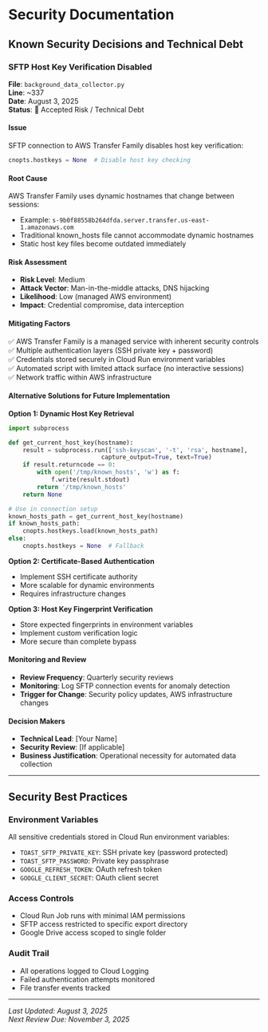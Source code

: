 # Security Documentation

## Known Security Decisions and Technical Debt

### SFTP Host Key Verification Disabled

**File**: `background_data_collector.py`  
**Line**: ~337  
**Date**: August 3, 2025  
**Status**: 🔶 Accepted Risk / Technical Debt  

#### Issue
SFTP connection to AWS Transfer Family disables host key verification:
```python
cnopts.hostkeys = None  # Disable host key checking
```

#### Root Cause
AWS Transfer Family uses dynamic hostnames that change between sessions:
- Example: `s-9b0f88558b264dfda.server.transfer.us-east-1.amazonaws.com`
- Traditional known_hosts file cannot accommodate dynamic hostnames
- Static host key files become outdated immediately

#### Risk Assessment
- **Risk Level**: Medium
- **Attack Vector**: Man-in-the-middle attacks, DNS hijacking
- **Likelihood**: Low (managed AWS environment)
- **Impact**: Credential compromise, data interception

#### Mitigating Factors
✅ AWS Transfer Family is a managed service with inherent security controls  
✅ Multiple authentication layers (SSH private key + password)  
✅ Credentials stored securely in Cloud Run environment variables  
✅ Automated script with limited attack surface (no interactive sessions)  
✅ Network traffic within AWS infrastructure  

#### Alternative Solutions for Future Implementation

**Option 1: Dynamic Host Key Retrieval**
```python
import subprocess

def get_current_host_key(hostname):
    result = subprocess.run(['ssh-keyscan', '-t', 'rsa', hostname], 
                          capture_output=True, text=True)
    if result.returncode == 0:
        with open('/tmp/known_hosts', 'w') as f:
            f.write(result.stdout)
        return '/tmp/known_hosts'
    return None

# Use in connection setup
known_hosts_path = get_current_host_key(hostname)
if known_hosts_path:
    cnopts.hostkeys.load(known_hosts_path)
else:
    cnopts.hostkeys = None  # Fallback
```

**Option 2: Certificate-Based Authentication**
- Implement SSH certificate authority
- More scalable for dynamic environments
- Requires infrastructure changes

**Option 3: Host Key Fingerprint Verification**
- Store expected fingerprints in environment variables
- Implement custom verification logic
- More secure than complete bypass

#### Monitoring and Review
- **Review Frequency**: Quarterly security reviews
- **Monitoring**: Log SFTP connection events for anomaly detection
- **Trigger for Change**: Security policy updates, AWS infrastructure changes

#### Decision Makers
- **Technical Lead**: [Your Name]
- **Security Review**: [If applicable]
- **Business Justification**: Operational necessity for automated data collection

---

## Security Best Practices

### Environment Variables
All sensitive credentials stored in Cloud Run environment variables:
- `TOAST_SFTP_PRIVATE_KEY`: SSH private key (password protected)
- `TOAST_SFTP_PASSWORD`: Private key passphrase
- `GOOGLE_REFRESH_TOKEN`: OAuth refresh token
- `GOOGLE_CLIENT_SECRET`: OAuth client secret

### Access Controls
- Cloud Run Job runs with minimal IAM permissions
- SFTP access restricted to specific export directory
- Google Drive access scoped to single folder

### Audit Trail
- All operations logged to Cloud Logging
- Failed authentication attempts monitored
- File transfer events tracked

---

*Last Updated: August 3, 2025*  
*Next Review Due: November 3, 2025*
